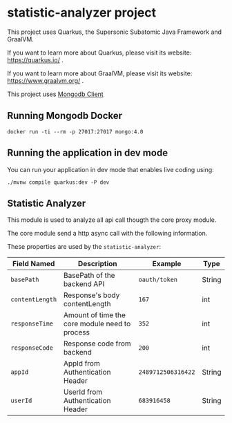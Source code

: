 # statistic-analyzer project

This project uses Quarkus, the Supersonic Subatomic Java Framework and GraalVM.

If you want to learn more about Quarkus, please visit its website: https://quarkus.io/ .

If you want to learn more about GraalVM, please visit its website: https://www.graalvm.org/ .

This project uses [Mongodb Client](https://quarkus.io/guides/mongodb)

## Running Mongodb Docker
```shell
docker run -ti --rm -p 27017:27017 mongo:4.0
```

## Running the application in dev mode

You can run your application in dev mode that enables live coding using:
```shell script
./mvnw compile quarkus:dev -P dev
```

## Statistic Analyzer

This module is used to analyze all api call thougth the core proxy module.

The core module send a http async call with the following information.

These properties are used by the `statistic-analyzer`:

| Field Named       | Description                                       | Example               | Type    
|-------------------|---------------------------------------------------|-----------------------|--------|
| `basePath`        | BasePath of the backend API                       | `oauth/token`         | String    
| `contentLength`   | Response's body contentLength                     | `167`                 | int       
| `responseTime`    | Amount of time the core module need to process    | `352`                 | int       
| `responseCode`    | Response code from backend                        | `200`                 | int       
| `appId`           | AppId from Authentication Header                  | `2489712506316422`    | String    
| `userId`          | UserId  from Authentication Header                | `683916458`           | String    
